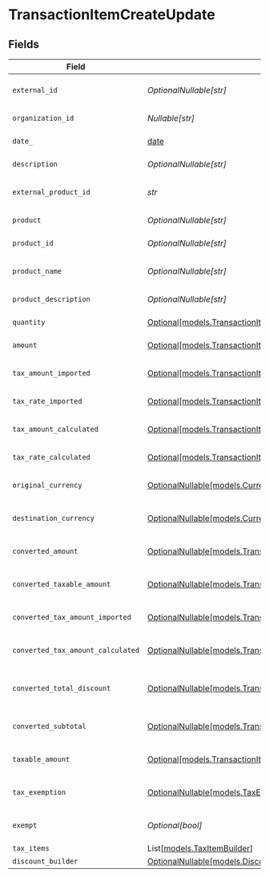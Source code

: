 # TransactionItemCreateUpdate


## Fields

| Field                                                                                                                                                    | Type                                                                                                                                                     | Required                                                                                                                                                 | Description                                                                                                                                              |
| -------------------------------------------------------------------------------------------------------------------------------------------------------- | -------------------------------------------------------------------------------------------------------------------------------------------------------- | -------------------------------------------------------------------------------------------------------------------------------------------------------- | -------------------------------------------------------------------------------------------------------------------------------------------------------- |
| `external_id`                                                                                                                                            | *OptionalNullable[str]*                                                                                                                                  | :heavy_minus_sign:                                                                                                                                       | External item identifier.                                                                                                                                |
| `organization_id`                                                                                                                                        | *Nullable[str]*                                                                                                                                          | :heavy_check_mark:                                                                                                                                       | Organization identifier.                                                                                                                                 |
| `date_`                                                                                                                                                  | [date](https://docs.python.org/3/library/datetime.html#date-objects)                                                                                     | :heavy_check_mark:                                                                                                                                       | Date/time of item.                                                                                                                                       |
| `description`                                                                                                                                            | *OptionalNullable[str]*                                                                                                                                  | :heavy_minus_sign:                                                                                                                                       | Item description                                                                                                                                         |
| `external_product_id`                                                                                                                                    | *str*                                                                                                                                                    | :heavy_check_mark:                                                                                                                                       | External product identifier.                                                                                                                             |
| `product`                                                                                                                                                | *OptionalNullable[str]*                                                                                                                                  | :heavy_minus_sign:                                                                                                                                       | Product name                                                                                                                                             |
| `product_id`                                                                                                                                             | *OptionalNullable[str]*                                                                                                                                  | :heavy_minus_sign:                                                                                                                                       | Product identifier.                                                                                                                                      |
| `product_name`                                                                                                                                           | *OptionalNullable[str]*                                                                                                                                  | :heavy_minus_sign:                                                                                                                                       | Product name (detailed)                                                                                                                                  |
| `product_description`                                                                                                                                    | *OptionalNullable[str]*                                                                                                                                  | :heavy_minus_sign:                                                                                                                                       | Product description                                                                                                                                      |
| `quantity`                                                                                                                                               | [Optional[models.TransactionItemCreateUpdateQuantity]](../models/transactionitemcreateupdatequantity.md)                                                 | :heavy_minus_sign:                                                                                                                                       | Quantity of item.                                                                                                                                        |
| `amount`                                                                                                                                                 | [Optional[models.TransactionItemCreateUpdateAmount]](../models/transactionitemcreateupdateamount.md)                                                     | :heavy_minus_sign:                                                                                                                                       | Item amount.                                                                                                                                             |
| `tax_amount_imported`                                                                                                                                    | [Optional[models.TransactionItemCreateUpdateTaxAmountImported]](../models/transactionitemcreateupdatetaxamountimported.md)                               | :heavy_minus_sign:                                                                                                                                       | Imported tax amount for the item.                                                                                                                        |
| `tax_rate_imported`                                                                                                                                      | [Optional[models.TransactionItemCreateUpdateTaxRateImported]](../models/transactionitemcreateupdatetaxrateimported.md)                                   | :heavy_minus_sign:                                                                                                                                       | Imported tax rate.                                                                                                                                       |
| `tax_amount_calculated`                                                                                                                                  | [Optional[models.TransactionItemCreateUpdateTaxAmountCalculated]](../models/transactionitemcreateupdatetaxamountcalculated.md)                           | :heavy_minus_sign:                                                                                                                                       | Calculated tax amount for the item.                                                                                                                      |
| `tax_rate_calculated`                                                                                                                                    | [Optional[models.TransactionItemCreateUpdateTaxRateCalculated]](../models/transactionitemcreateupdatetaxratecalculated.md)                               | :heavy_minus_sign:                                                                                                                                       | Calculated tax rate.                                                                                                                                     |
| `original_currency`                                                                                                                                      | [OptionalNullable[models.CurrencyEnum]](../models/currencyenum.md)                                                                                       | :heavy_minus_sign:                                                                                                                                       | Original currency code.                                                                                                                                  |
| `destination_currency`                                                                                                                                   | [OptionalNullable[models.CurrencyEnum]](../models/currencyenum.md)                                                                                       | :heavy_minus_sign:                                                                                                                                       | Destination currency code.                                                                                                                               |
| `converted_amount`                                                                                                                                       | [OptionalNullable[models.TransactionItemCreateUpdateConvertedAmount]](../models/transactionitemcreateupdateconvertedamount.md)                           | :heavy_minus_sign:                                                                                                                                       | Converted item amount.                                                                                                                                   |
| `converted_taxable_amount`                                                                                                                               | [OptionalNullable[models.TransactionItemCreateUpdateConvertedTaxableAmount]](../models/transactionitemcreateupdateconvertedtaxableamount.md)             | :heavy_minus_sign:                                                                                                                                       | Converted taxable amount.                                                                                                                                |
| `converted_tax_amount_imported`                                                                                                                          | [OptionalNullable[models.TransactionItemCreateUpdateConvertedTaxAmountImported]](../models/transactionitemcreateupdateconvertedtaxamountimported.md)     | :heavy_minus_sign:                                                                                                                                       | Converted imported tax amount.                                                                                                                           |
| `converted_tax_amount_calculated`                                                                                                                        | [OptionalNullable[models.TransactionItemCreateUpdateConvertedTaxAmountCalculated]](../models/transactionitemcreateupdateconvertedtaxamountcalculated.md) | :heavy_minus_sign:                                                                                                                                       | Converted calculated tax amount                                                                                                                          |
| `converted_total_discount`                                                                                                                               | [OptionalNullable[models.TransactionItemCreateUpdateConvertedTotalDiscount]](../models/transactionitemcreateupdateconvertedtotaldiscount.md)             | :heavy_minus_sign:                                                                                                                                       | Converted total discount amount.                                                                                                                         |
| `converted_subtotal`                                                                                                                                     | [OptionalNullable[models.TransactionItemCreateUpdateConvertedSubtotal]](../models/transactionitemcreateupdateconvertedsubtotal.md)                       | :heavy_minus_sign:                                                                                                                                       | Converted subtotal amount.                                                                                                                               |
| `taxable_amount`                                                                                                                                         | [Optional[models.TransactionItemCreateUpdateTaxableAmount]](../models/transactionitemcreateupdatetaxableamount.md)                                       | :heavy_minus_sign:                                                                                                                                       | Taxable amount for the item.                                                                                                                             |
| `tax_exemption`                                                                                                                                          | [OptionalNullable[models.TaxExemptionEnum]](../models/taxexemptionenum.md)                                                                               | :heavy_minus_sign:                                                                                                                                       | Tax exemption status.                                                                                                                                    |
| `exempt`                                                                                                                                                 | *Optional[bool]*                                                                                                                                         | :heavy_minus_sign:                                                                                                                                       | Indicates if the item is exempt.                                                                                                                         |
| `tax_items`                                                                                                                                              | List[[models.TaxItemBuilder](../models/taxitembuilder.md)]                                                                                               | :heavy_minus_sign:                                                                                                                                       | N/A                                                                                                                                                      |
| `discount_builder`                                                                                                                                       | [OptionalNullable[models.DiscountBuilder]](../models/discountbuilder.md)                                                                                 | :heavy_minus_sign:                                                                                                                                       | N/A                                                                                                                                                      |